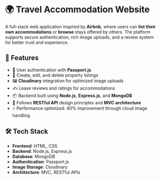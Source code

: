 # 🌍 Travel Accommodation Website

A full-stack web application inspired by **Airbnb**, where users can **list their own accommodations** or **browse** stays offered by others. The platform supports secure authentication, rich image uploads, and a review system for better trust and experience.

## 🚀 Features

- 🔐 User authentication with **Passport.js**
- 🏡 Create, edit, and delete property listings
- 🖼️ **Cloudinary** integration for optimized image uploads
- ✍️ Leave reviews and ratings for accommodations
- 📦 Backend built using **Node.js**, **Express.js**, and **MongoDB**
- 🧭 Follows **RESTful API** design principles and **MVC architecture**
- ⚡ Performance optimized: 40% improvement through cloud image handling

## 🛠️ Tech Stack

- **Frontend**: HTML, CSS
- **Backend**: Node.js, Express.js
- **Database**: MongoDB
- **Authentication**: Passport.js
- **Image Storage**: Cloudinary
- **Architecture**: MVC, RESTful APIs


